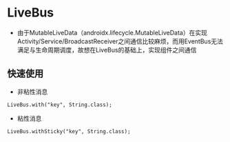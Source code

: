 # LiveBus
- 由于MutableLiveData（androidx.lifecycle.MutableLiveData）在实现Activity/Service/BroadcastReceiver之间通信比较麻烦，而用EventBus无法满足与生命周期调度，故想在LiveBus的基础上，实现组件之间通信

## 快速使用
- 非粘性消息
```text
LiveBus.with("key", String.class);
```

- 粘性消息
```text
LiveBus.withSticky("key", String.class);
```
